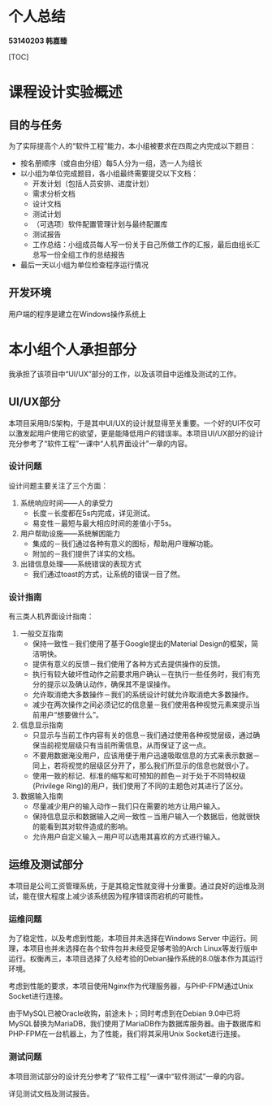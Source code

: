 # 个人总结

**53140203 韩嘉臻**

[TOC]

# 课程设计实验概述

## 目的与任务

为了实际提高个人的“软件工程”能力，本小组被要求在四周之内完成以下题目：

- 按名册顺序（或自由分组）每5人分为一组，选一人为组长
- 以小组为单位完成题目，各小组最终需要提交以下文档：
  - 开发计划（包括人员安排、进度计划）
  - 需求分析文档
  - 设计文档
  - 测试计划
  - （可选项）软件配置管理计划与最终配置库
  - 测试报告
  - 工作总结：小组成员每人写一份关于自己所做工作的汇报，最后由组长汇总写一份全组工作的总结报告
- 最后一天以小组为单位检查程序运行情况

## 开发环境

用户端的程序是建立在Windows操作系统上

# 本小组个人承担部分

我承担了该项目中“UI/UX”部分的工作，以及该项目中运维及测试的工作。

## UI/UX部分

本项目采用B/S架构，于是其中UI/UX的设计就显得至关重要。一个好的UI不仅可以激发起用户使用它的欲望，更是能降低用户的错误率。本项目UI/UX部分的设计充分参考了“软件工程”一课中“人机界面设计”一章的内容。

### 设计问题

设计问题主要关注了三个方面：

1. 系统响应时间——人的承受力
   - 长度－长度都在5s内完成，详见测试。
   - 易变性－最短与最大相应时间的差值小于5s。
2. 用户帮助设施——系统解困能力
   - 集成的－我们通过各种有意义的图标，帮助用户理解功能。
   - 附加的－我们提供了详实的文档。
3. 出错信息处理——系统错误的表现方式 
   - 我们通过toast的方式，让系统的错误一目了然。

### 设计指南

有三类人机界面设计指南：

1. 一般交互指南
   - 保持一致性－我们使用了基于Google提出的Material Design的框架，简洁明快。
   - 提供有意义的反馈－我们使用了各种方式去提供操作的反馈。 
   - 执行有较大破坏性动作之前要求用户确认－在执行一些任务时，我们有充分的提示以及确认动作，确保其不是误操作。
   - 允许取消绝大多数操作－我们的系统设计时就允许取消绝大多数操作。
   - 减少在两次操作之间必须记忆的信息量－我们使用各种视觉元素来提示当前用户“想要做什么”。
2. 信息显示指南
   - 只显示与当前工作内容有关的信息－我们通过使用各种视觉层级，通过确保当前视觉层级只有当前所需信息，从而保证了这一点。
   - 不要用数据淹没用户，应该用便于用户迅速吸取信息的方式来表示数据－同上，若将视觉的层级区分开了，那么我们所显示的信息也就很小了。
   - 使用一致的标记、标准的缩写和可预知的颜色－对于处于不同特权级(Privilege Ring)的用户，我们使用了不同的主题色对其进行了区分。
3. 数据输入指南
   - 尽量减少用户的输入动作－我们只在需要的地方让用户输入。
   - 保持信息显示和数据输入之间一致性－当用户输入一个数据后，他就很快的能看到其对软件造成的影响。
   - 允许用户自定义输入－用户可以选用其喜欢的方式进行输入。 


## 运维及测试部分

本项目是公司工资管理系统，于是其稳定性就变得十分重要。通过良好的运维及测试，能在很大程度上减少该系统因为程序错误而宕机的可能性。

### 运维问题

为了稳定性，以及考虑到性能，本项目并未选择在Windows Server 中运行。同理，本项目也并未选择在各个软件包并未经受足够考验的Arch Linux等发行版中运行。权衡再三，本项目选择了久经考验的Debian操作系统的8.0版本作为其运行环境。

考虑到性能的要求，本项目使用Nginx作为代理服务器，与PHP-FPM通过Unix Socket进行连接。

由于MySQL已被Oracle收购，前途未卜；同时考虑到在Debian 9.0中已将MySQL替换为MariaDB，我们使用了MariaDB作为数据库服务器。由于数据库和PHP-FPM在一台机器上，为了性能，我们将其采用Unix Socket进行连接。

### 测试问题

本项目测试部分的设计充分参考了“软件工程”一课中“软件测试”一章的内容。

详见测试文档及测试报告。

